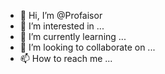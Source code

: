 - 👋 Hi, I’m @Profaisor
- 👀 I’m interested in ...
- 🌱 I’m currently learning ...
- 💞️ I’m looking to collaborate on ...
- 📫 How to reach me ...

<!---
Profaisor/Profaisor is a ✨ special ✨ repository because its `README.md` (this file) appears on your GitHub profile.
You can click the Preview link to take a look at your changes.
--->
